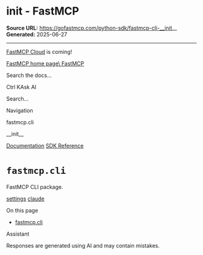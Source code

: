 # __init__ - FastMCP

**Source URL:** https://gofastmcp.com/python-sdk/fastmcp-cli-__init__
**Generated:** 2025-06-27

---

[FastMCP Cloud](https://fastmcp.link/x0Kyhy2) is coming!

[FastMCP home page\\
FastMCP](https://gofastmcp.com/)

Search the docs...

Ctrl KAsk AI

Search...

Navigation

fastmcp.cli

\_\_init\_\_

[Documentation](https://gofastmcp.com/getting-started/welcome) [SDK Reference](https://gofastmcp.com/python-sdk/fastmcp-exceptions)

# [​](https://gofastmcp.com/python-sdk/fastmcp-cli-__init__\#fastmcp-cli)  `fastmcp.cli`

FastMCP CLI package.

[settings](https://gofastmcp.com/python-sdk/fastmcp-settings) [claude](https://gofastmcp.com/python-sdk/fastmcp-cli-claude)

On this page

- [fastmcp.cli](https://gofastmcp.com/python-sdk/fastmcp-cli-__init__#fastmcp-cli)

Assistant

Responses are generated using AI and may contain mistakes.